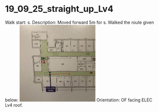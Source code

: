 # 19_09_25_straight_up_Lv4

Walk start: s.
Description: Moved forward 5m for s. Walked the route given below:
<img src="straight2.jpg" alt="drawing" width="250"/>
Orientation: OF facing ELEC Lv4 roof.